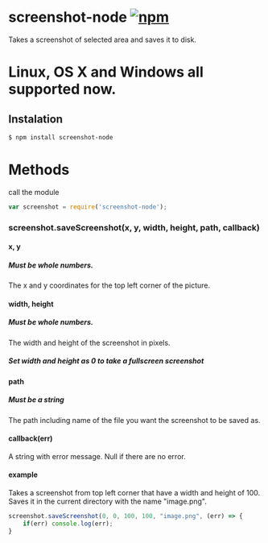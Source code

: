 # screenshot-node [![npm](https://img.shields.io/npm/dt/screenshot-node.svg?style=flat-square)](https://www.npmjs.com/package/screenshot-node)
Takes a screenshot of selected area and saves it to disk.

# Linux, OS X and Windows all supported now.

## Instalation
```sh
$ npm install screenshot-node
```
# Methods
call the module
```javascript
var screenshot = require('screenshot-node');
```
### screenshot.saveScreenshot(x, y, width, height, path, callback)

#### x, y
##### Must be whole numbers.
The x and y coordinates for the top left corner of the picture.

#### width, height
##### Must be whole numbers.
The width and height of the screenshot in pixels.
##### Set width and height as 0 to take a fullscreen screenshot

#### path
##### Must be a string
The path including name of the file you want the screenshot to be saved as.

#### callback(err)
A string with error message. Null if there are no error.

#### example
Takes a screenshot from top left corner that have a width and height of 100. Saves it in the current directory with the name "image.png".
```javascript
screenshot.saveScreenshot(0, 0, 100, 100, "image.png", (err) => {
    if(err) console.log(err);
}
```
